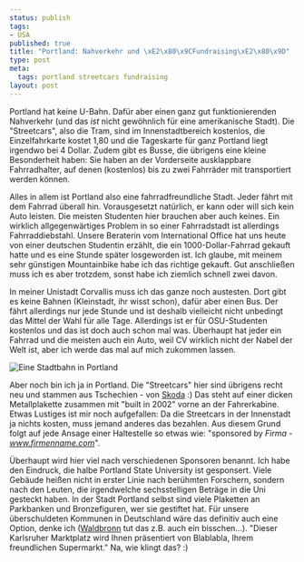```yaml
--- 
status: publish
tags: 
- USA
published: true
title: "Portland: Nahverkehr und \xE2\x80\x9CFundraising\xE2\x80\x9D"
type: post
meta: 
  tags: portland streetcars fundraising
layout: post
---
```

Portland hat keine U-Bahn. Dafür aber einen ganz gut funktionierenden Nahverkehr (und das <em>ist</em> nicht gewöhnlich für eine amerikanische Stadt). Die "Streetcars", also die Tram, sind im Innenstadtbereich kostenlos, die Einzelfahrkarte kostet 1,80 und die Tageskarte für ganz Portland liegt irgendwo bei 4 Dollar. Zudem gibt es Busse, die übrigens eine kleine Besonderheit haben: Sie haben an der Vorderseite ausklappbare Fahrradhalter, auf denen (kostenlos) bis zu zwei Fahrräder mit transportiert werden können.

Alles in allem ist Portland also eine fahrradfreundliche Stadt. Jeder fährt mit dem Fahrrad überall hin. Vorausgesetzt natürlich, er kann oder will sich kein Auto leisten. Die meisten Studenten hier brauchen aber auch keines. Ein wirklich allgegenwärtiges Problem in so einer Fahrradstadt ist allerdings Fahrraddiebstahl. Unsere Beraterin vom International Office hat uns heute von einer deutschen Studentin erzählt, die ein 1000-Dollar-Fahrrad gekauft hatte und es eine Stunde später losgeworden ist. <!--more-->Ich glaube, mit meinem sehr günstigen Mountainbike habe ich das richtige gekauft. Gut anschließen muss ich es aber trotzdem, sonst habe ich ziemlich schnell zwei davon.

In meiner Unistadt Corvallis muss ich das ganze noch austesten. Dort gibt es keine Bahnen (Kleinstadt, ihr wisst schon), dafür aber einen Bus. Der fährt allerdings nur jede Stunde und ist deshalb vielleicht nicht unbedingt das Mittel der Wahl für alle Tage. Allerdings ist er für OSU-Studenten kostenlos und das ist doch auch schon mal was. Überhaupt hat jeder ein Fahrrad und die meisten auch ein Auto, weil CV wirklich nicht der Nabel der Welt ist, aber ich werde das mal auf mich zukommen lassen.

<img src='http://fredericiana.de/uploads/050908portlandstreetcar.jpg' alt='Eine Stadtbahn in Portland' class="centered" />

Aber noch bin ich ja in Portland. Die "Streetcars" hier sind übrigens recht neu und stammen aus Tschechien - von <a href="http://www.heritagetrolley.org/artcileBringBackStreetcars10.htm">Skoda</a> :) Das steht auf einer dicken Metallplakette zusammen mit "built in 2002" vorne an der Fahrerkabine. Etwas Lustiges ist mir noch aufgefallen: Da die Streetcars in der Innenstadt ja nichts kosten, muss jemand anderes das bezahlen. Aus diesem Grund folgt auf jede Ansage einer Haltestelle so etwas wie: "sponsored by <em>Firma</em> - <em>www.firmenname.com</em>".

Überhaupt wird hier viel nach verschiedenen Sponsoren benannt. Ich habe den Eindruck, die halbe Portland State University ist gesponsert. Viele Gebäude heißen nicht in erster Linie nach berühmten Forschern, sondern nach den Leuten, die irgendwelche sechsstelligen Beträge in die Uni gesteckt haben. In der Stadt Portland selbst sind viele Plaketten an Parkbanken und Bronzefiguren, wer sie gestiftet hat. Für unsere überschuldeten Kommunen in Deutschland wäre das definitiv auch eine Option, denke ich (<a href="http://www.waldbronn.de">Waldbronn</a> tut das z.B. auch ein bisschen...). "Dieser Karlsruher Marktplatz wird Ihnen präsentiert von Blablabla, Ihrem freundlichen Supermarkt." Na, wie klingt das? :)
